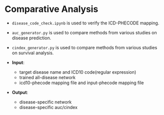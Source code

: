 # Comparative Analysis
- `disease_code_check.ipynb` is used to verify the ICD-PHECODE mapping.
- `auc_generator.py` is used to compare methods from various studies on disease prediction.
- `cindex_generator.py` is used to compare methods from various studies on survival analysis.

- **Input**: 
  - target disease name and ICD10 code(regular expression)
  - trained all-disease network
  - icd10-phecode mapping file and input-phecode mapping file
- **Output**:
  - disease-specific network
  - disease-specific auc/cindex
